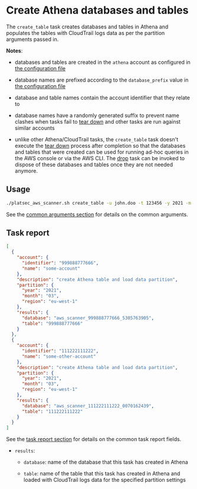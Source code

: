 # Create Athena databases and tables

The `create_table` task creates databases and tables in Athena and populates the tables with CloudTrail logs data as per
the partition arguments passed in.

**Notes**:

* databases and tables are created in the `athena` account as configured in
  [the configuration file](../configuration.md#athena)

* database names are prefixed according to the `database_prefix` value in
  [the configuration file](../configuration.md#athena)

* database and table names contain the account identifier that they relate to

* database names have a randomly generated suffix to prevent name clashes when tasks fail to
  [tear down](../usage.md#task-setup-and-tear-down) and other tasks are run against similar accounts

* unlike other Athena/CloudTrail tasks, the `create_table` task doesn't execute the
  [tear down](../usage.md#task-setup-and-tear-down) process after completion so that the databases and tables that
  were created can be used for running ad-hoc queries in the AWS console or via the AWS CLI. The [drop](drop.md) task
  can be invoked to dispose of these databases and tables once they are not needed anymore.

## Usage

```sh
./platsec_aws_scanner.sh create_table -u john.doo -t 123456 -y 2021 -m 3 -re eu-west-1 -a 999888777666,111222111222
```

See the [common arguments section](../usage.md#common-arguments) for details on the common arguments.

## Task report

```json
[
  {
    "account": {
      "identifier": "999888777666",
      "name": "some-account"
    },
    "description": "create Athena table and load data partition",
    "partition": {
      "year": "2021",
      "month": "03",
      "region": "eu-west-1"
    },
    "results": {
      "database": "aws_scanner_999888777666_5305763905",
      "table": "999888777666"
    }
  },
  {
    "account": {
      "identifier": "111222111222",
      "name": "some-other-account"
    },
    "description": "create Athena table and load data partition",
    "partition": {
      "year": "2021",
      "month": "03",
      "region": "eu-west-1"
    },
    "results": {
      "database": "aws_scanner_111222111222_0070162439",
      "table": "111222111222"
    }
  }
]
```

See the [task report section](../usage.md#task-report) for details on the common task report fields.

* `results`:

  * `database`: name of the database that this task has created in Athena

  * `table`: name of the table that this task has created in Athena and loaded with CloudTrail logs data for the
    specified partition settings
